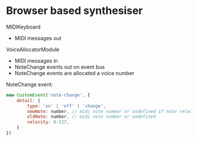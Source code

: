 # Browser based synthesiser

MIDIKeyboard 
- MIDI messages out

VoiceAllocatorModule
- MIDI messages in
- NoteChange events out on event bus
- NoteChange events are allocated a voice number

NoteChange event:
```javascript
new CustomEvent('note-change', {
    detail: {
        type: 'on' | 'off' | 'change',
        newNote: number, // midi note number or undefined if note released
        oldNote: number, // midi note number or undefined
        velocity: 0-127,
    }
})
